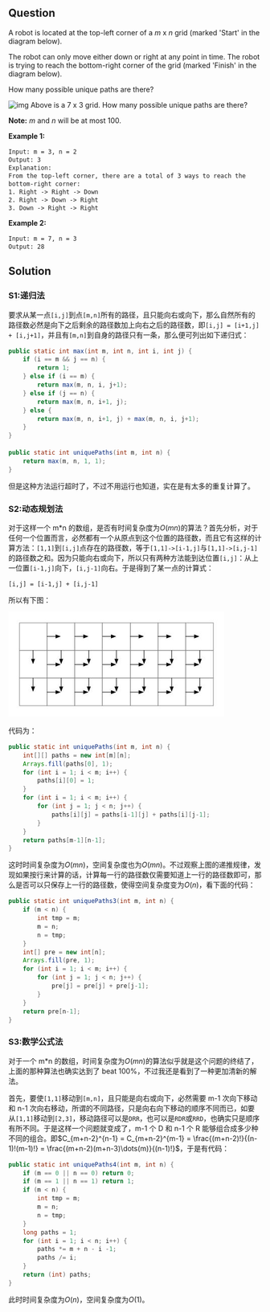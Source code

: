 ## Question

A robot is located at the top-left corner of a *m* x *n* grid (marked 'Start' in the diagram below).

The robot can only move either down or right at any point in time. The robot is trying to reach the bottom-right corner of the grid (marked 'Finish' in the diagram below).

How many possible unique paths are there?

![img](https://assets.leetcode.com/uploads/2018/10/22/robot_maze.png)
Above is a 7 x 3 grid. How many possible unique paths are there?

**Note:** *m* and *n* will be at most 100.

**Example 1:**

```
Input: m = 3, n = 2
Output: 3
Explanation:
From the top-left corner, there are a total of 3 ways to reach the bottom-right corner:
1. Right -> Right -> Down
2. Right -> Down -> Right
3. Down -> Right -> Right
```

**Example 2:**

```
Input: m = 7, n = 3
Output: 28
```

## Solution

### S1:递归法

要求从某一点`[i,j]`到点`[m,n]`所有的路径，且只能向右或向下，那么自然所有的路径数必然是向下之后剩余的路径数加上向右之后的路径数，即`[i,j] = [i+1,j] + [i,j+1]`，并且有`[m,n]`到自身的路径只有一条，那么便可列出如下递归式：

```java
public static int max(int m, int n, int i, int j) {
    if (i == m && j == n) {
        return 1;
    } else if (i == m) {
        return max(m, n, i, j+1);
    } else if (j == n) {
        return max(m, n, i+1, j);
    } else {
        return max(m, n, i+1, j) + max(m, n, i, j+1);
    }
}

public static int uniquePaths(int m, int n) {
    return max(m, n, 1, 1);
}
```

但是这种方法运行超时了，不过不用运行也知道，实在是有太多的重复计算了。

### S2:动态规划法

对于这样一个 m*n 的数组，是否有时间复杂度为$O(mn)$的算法？首先分析，对于任何一个位置而言，必然都有一个从原点到这个位置的路径数，而且它有这样的计算方法：`[1,1]`到`[i,j]`点存在的路径数，等于`[1,1]->[i-1,j]`与`[1,1]->[i,j-1]`的路径数之和。因为只能向右或向下，所以只有两种方法能到达位置`[i,j]`：从上一位置`[i-1,j]`向下，`[i,j-1]`向右。于是得到了某一点的计算式：

```
[i,j] = [i-1,j] + [i,j-1]
```

所以有下图：

![](./unique_paths_1.jpg)

代码为：

```java
public static int uniquePaths(int m, int n) {
    int[][] paths = new int[m][n];
    Arrays.fill(paths[0], 1);
    for (int i = 1; i < m; i++) {
        paths[i][0] = 1;
    }
    for (int i = 1; i < m; i++) {
        for (int j = 1; j < n; j++) {
            paths[i][j] = paths[i-1][j] + paths[i][j-1];
        }
    }
    return paths[m-1][n-1];
}
```

这时时间复杂度为$O(mn)$，空间复杂度也为$O(mn)$。不过观察上图的递推规律，发现如果按行来计算的话，计算每一行的路径数仅需要知道上一行的路径数即可，那么是否可以只保存上一行的路径数，使得空间复杂度变为$O(n)$，看下面的代码：

```java
public static int uniquePaths3(int m, int n) {
    if (m < n) {
        int tmp = m;
        m = n;
        n = tmp;
    }
    int[] pre = new int[n];
    Arrays.fill(pre, 1);
    for (int i = 1; i < m; i++) {
        for (int j = 1; j < n; j++) {
            pre[j] = pre[j] + pre[j-1];
        }
    }
    return pre[n-1];
}
```

### S3:数学公式法

对于一个 m*n 的数组，时间复杂度为$O(mn)$的算法似乎就是这个问题的终结了，上面的那种算法也确实达到了 beat 100%，不过我还是看到了一种更加清新的解法。

首先，要使`[1,1]`移动到`[m,n]`，且只能是向右或向下，必然需要 m-1 次向下移动和 n-1 次向右移动，所谓的不同路径，只是向右向下移动的顺序不同而已，如要从`[1,1]`移动到`[2,3]`，移动路径可以是`DRR`，也可以是`RDR`或`RRD`，也确实只是顺序有所不同。于是这样一个问题就变成了，m-1 个 D 和 n-1 个 R 能够组合成多少种不同的组合。即$C_{m+n-2}^{n-1} = C_{m+n-2}^{m-1} = \frac{(m+n-2)!}{(n-1)!(m-1)!} = \frac{(m+n-2)(m+n-3)\dots(m)}{(n-1)!}$，于是有代码：

```java
public static int uniquePaths4(int m, int n) {
    if (m == 0 || n == 0) return 0;
    if (m == 1 || n == 1) return 1;
    if (m < n) {
        int tmp = m;
        m = n;
        n = tmp;
    }
    long paths = 1;
    for (int i = 1; i < n; i++) {
        paths *= m + n - i -1;
        paths /= i;
    }
    return (int) paths;
}
```

此时时间复杂度为$O(n)$，空间复杂度为$O(1)$。
